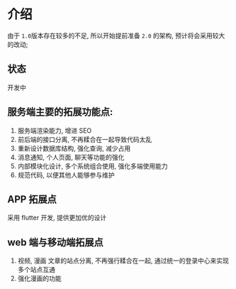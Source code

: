 # 介绍

由于 `1.0`版本存在较多的不足, 所以开始提前准备 `2.0` 的架构, 预计将会采用较大的改动;

## 状态

开发中

## 服务端主要的拓展功能点:

1. 服务端渲染能力, 增进 SEO
2. 前后端的接口分离, 不再糅合在一起导致代码太乱
3. 重新设计数据库结构, 强化查询, 减少占用
4. 消息通知, 个人页面, 聊天等功能的强化
5. 内部模块化设计, 多个系统组合使用, 强化多端使用能力
6. 规范代码, 以便其他人能够参与维护

## APP 拓展点

采用 flutter 开发, 提供更加优的设计

## web 端与移动端拓展点

1. 视频, 漫画 文章的站点分离, 不再强行糅合在一起, 通过统一的登录中心来实现多个站点互通
2. 强化漫画的功能
